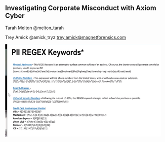 ## Investigating Corporate Misconduct with Axiom Cyber

Tarah Melton @melton_tarah

Trey Amick @amick_tryz trey.amick@magnetforensics.com

<img src="InvestigatingCorporateMisconduct.Pictures/image-20200519112506433.png" height=300 />
